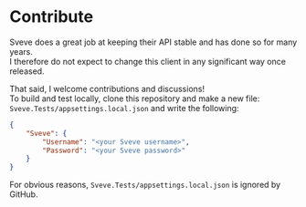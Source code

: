 # Contribute
Sveve does a great job at keeping their API stable and has done so for many years.  
I therefore do not expect to change this client in any significant way once released.  

That said, I welcome contributions and discussions!  
To build and test locally, clone this repository and make a new file:  
`Sveve.Tests/appsettings.local.json`
and write the following:
```json
{
    "Sveve": {
        "Username": "<your Sveve username>",
        "Password": "<your Sveve password>"
    }
}
```

For obvious reasons, `Sveve.Tests/appsettings.local.json` is ignored by GitHub.